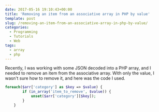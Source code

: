 ```yaml
---
date: 2017-05-16 19:10:43+00:00
title: 'Removing an item from an associative array in PHP by value'
template: post
slug: /removing-an-item-from-an-associative-array-in-php-by-value/
categories:
  - Programming
  - Tutorials
  - Web
tags:
  - array
  - php
---
```


Recently, I was working with some JSON decoded into a PHP array, and I needed to remove an item from the associative array. With only the value, I wasn't sure how to remove it, and here was the code I used.

```php
foreach($arr['category'] as $key => $value) {
    	if (in_array('item_to_remove', $value)) {
    		unset($arr['category'][$key]);
    	}
    }
```
